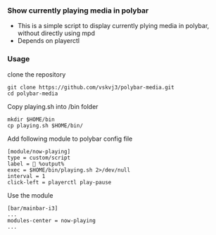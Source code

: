 ### Show currently playing media in polybar
- This is a simple script to display currently plying media in polybar, without directly using mpd
- Depends on playerctl

### Usage
clone the repository
```
git clone https://github.com/vskvj3/polybar-media.git
cd polybar-media
```
Copy playing.sh into /bin folder  
```
mkdir $HOME/bin
cp playing.sh $HOME/bin/
```
Add following module to polybar config file
```
[module/now-playing]
type = custom/script
label =  %output%
exec = $HOME/bin/playing.sh 2>/dev/null
interval = 1
click-left = playerctl play-pause
```
Use the module
```
[bar/mainbar-i3]
...
modules-center = now-playing
...
```



